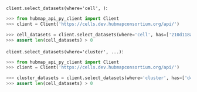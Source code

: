 `client.select_datasets(where='cell', )`:
```python
>>> from hubmap_api_py_client import Client
>>> client = Client('https://cells.dev.hubmapconsortium.org/api/')

>>> cell_datasets = client.select_datasets(where='cell', has=['210d118a14c8624b6bb9610a9062656e-AAACAACGAAACGTGG'])
>>> assert len(cell_datasets) > 0

```

`client.select_datasets(where='cluster', ...)`:
```python
>>> from hubmap_api_py_client import Client
>>> client = Client('https://cells.dev.hubmapconsortium.org/api/')

>>> cluster_datasets = client.select_datasets(where='cluster', has=['d4493657cde29702c5ed73932da5317c-19'])
>>> assert len(cell_datasets) > 0

```